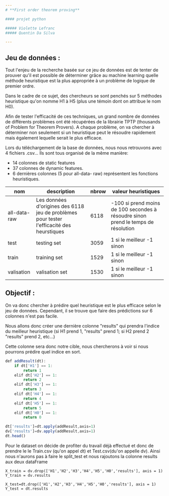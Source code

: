 ```yaml
---
# **First order theorem proving**

#### projet python

##### Violette Lefranc
##### Quentin Da Silva

---
```


## Jeu de données :



Tout l'enjeu de la recherche basée sur ce jeu de données est de tenter de prouver qu'il est possible de déterminer grâce au machine learning quelle méthode heuristique est la plus appropriée à un problème de logique de premier ordre.​

Dans le cadre de ce sujet, des chercheurs se sont penchés sur 5 méthodes heuristique qu'on nomme H1 à H5 (plus une témoin dont on attribue le nom H0).​

Afin de tester l'efficacité de ces techniques, un grand nombre de données de différents problèmes ont été récupérées de la librairie TPTP (thousands of Problem for Theorem Provers). A chaque problème, on va chercher à déterminer non seulement si un heuristique peut le résoudre rapidement mais également lequelle serait le plus efficace.​



Lors du téléchargement de la base de données, nous nous retrouvons avec 4 fichiers .csv... Ils sont tous organisé de la même manière:

+ 14 colonnes de static features
+ 37 colonnes de dynamic features. 
+ 6 dernières colonnes (5 pour all-data- raw) représentent les fonctions heuristiques.

| nom |description| nbrow | valeur heuristiques |
| ------ | ------ |----- |----- |
| all-data-raw  |Les données d'origines des 6118 jeu de problèmes pour tester l'efficacité des heurstiques|6118 |-100 si prend moins de 100 secondes à résoudre sinon prend le temps de résolution
| test | testing set|3059 | 1 si le meilleur -1 sinon
| train  | training set|1529 |1 si le meilleur -1 sinon
| valisation  | valisation set|1530 |1 si le meilleur -1 sinon

## Objectif :
On va donc chercher à prédire quel heuristique est le plus efficace selon le jeu de données. Cependant, il se trouve que faire des prédictions sur 6 colonnes n'est pas facile. ​

Nous allons donc créer une dernière colonne "results" qui prendra l'indice du meilleur heuristique (si H1 prend 1, "results" prend 1; si H2 prend 2 "results" prend 2, etc...)​

Cette colonne sera donc notre cible, nous chercherons à voir si nous pourrons prédire quel indice en sort.​


```js
def addResult(dt):
    if dt['H1'] == 1:
        return 1
    elif dt['H2'] == 1:
        return 2
    elif dt['H3'] == 1:
        return 3
    elif dt['H4'] == 1:
        return 4
    elif dt['H5'] == 1:
        return 5
    elif dt['H0'] == 1:
        return 0

dt['results']=dt.apply(addResult,axis=1)
dv['results']=dv.apply(addResult,axis=1)
dt.head()
```


Pour le dataset on décide de profiter du travail déjà effectué et donc de prendre le le Train.csv (qu'on appel dt) et Test.csv(du'on appelle dv). Ainsi nous n'aurons pas à faire le split_test et nous rajoutons la colonne results aux deux dataFrame​



```
X_train = dv.drop(['H1','H2','H3','H4','H5','H0','results'], axis = 1)
Y_train = dv.results

X_test=dt.drop(['H1','H2','H3','H4','H5','H0','results'], axis = 1)
Y_test = dt.results
```


